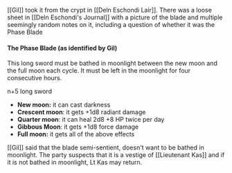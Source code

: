 
[[Gil]] took it from the crypt in [[Deln Eschondi Lair]].  There was a loose sheet in [[Deln Eschondi's Journal]] with a picture of the blade and multiple seemingly random notes on it, including a question of whether it was the Phase Blade

#### The Phase Blade (as identified by Gil)
This long sword must be bathed in moonlight between the new moon and the full moon each cycle. It must be left in the moonlight for four consecutive hours.

n+5 long sword

- **New moon:** it can cast darkness
- **Crescent moon**: it gets +1d8 radiant damage
- **Quarter moon**: it can heal 2d8 +8 HP twice per day
- **Gibbous Moon**: it gets +1d8 force damage
- **Full moon:** it gets all of the above effects

[[Gil]] said that the blade semi-sentient, doesn't want to be bathed in moonlight.  The party suspects that it is a vestige of [[Lieutenant Kas]] and if it is not bathed in moonlight, Lt Kas may return.


